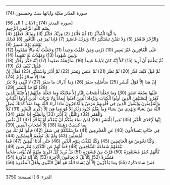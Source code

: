 ------------------------------------------------------------------------

(74) سورة المدّثر مكيّة وآياتها ستّ وخمسون  
  
\[سورة المدثر (74) : الآيات 1 الى 56\]  
بِسْمِ اللَّهِ الرَّحْمنِ الرَّحِيمِ  
يا أَيُّهَا الْمُدَّثِّرُ (1) قُمْ فَأَنْذِرْ (2) وَرَبَّكَ فَكَبِّرْ (3) وَثِيابَكَ فَطَهِّرْ (4)  
وَالرُّجْزَ فَاهْجُرْ (5) وَلا تَمْنُنْ تَسْتَكْثِرُ (6) وَلِرَبِّكَ فَاصْبِرْ (7) فَإِذا نُقِرَ فِي النَّاقُورِ
(8) فَذلِكَ يَوْمَئِذٍ يَوْمٌ عَسِيرٌ (9)  
عَلَى الْكافِرِينَ غَيْرُ يَسِيرٍ (10) ذَرْنِي وَمَنْ خَلَقْتُ وَحِيداً (11) وَجَعَلْتُ لَهُ مالاً مَمْدُوداً
(12) وَبَنِينَ شُهُوداً (13) وَمَهَّدْتُ لَهُ تَمْهِيداً (14)  
ثُمَّ يَطْمَعُ أَنْ أَزِيدَ (15) كَلاَّ إِنَّهُ كانَ لِآياتِنا عَنِيداً (16) سَأُرْهِقُهُ صَعُوداً (17)
إِنَّهُ فَكَّرَ وَقَدَّرَ (18) فَقُتِلَ كَيْفَ قَدَّرَ (19)  
ثُمَّ قُتِلَ كَيْفَ قَدَّرَ (20) ثُمَّ نَظَرَ (21) ثُمَّ عَبَسَ وَبَسَرَ (22) ثُمَّ أَدْبَرَ وَاسْتَكْبَرَ (23)
فَقالَ إِنْ هذا إِلاَّ سِحْرٌ يُؤْثَرُ (24)  
إِنْ هذا إِلاَّ قَوْلُ الْبَشَرِ (25) سَأُصْلِيهِ سَقَرَ (26) وَما أَدْراكَ ما سَقَرُ (27) لا تُبْقِي
وَلا تَذَرُ (28) لَوَّاحَةٌ لِلْبَشَرِ (29)  
عَلَيْها تِسْعَةَ عَشَرَ (30) وَما جَعَلْنا أَصْحابَ النَّارِ إِلاَّ مَلائِكَةً وَما جَعَلْنا عِدَّتَهُمْ إِلاَّ
فِتْنَةً لِلَّذِينَ كَفَرُوا لِيَسْتَيْقِنَ الَّذِينَ أُوتُوا الْكِتابَ وَيَزْدادَ الَّذِينَ آمَنُوا إِيماناً
وَلا يَرْتابَ الَّذِينَ أُوتُوا الْكِتابَ وَالْمُؤْمِنُونَ وَلِيَقُولَ الَّذِينَ فِي قُلُوبِهِمْ مَرَضٌ
وَالْكافِرُونَ ماذا أَرادَ اللَّهُ بِهذا مَثَلاً كَذلِكَ يُضِلُّ اللَّهُ مَنْ يَشاءُ وَيَهْدِي مَنْ يَشاءُ
وَما يَعْلَمُ جُنُودَ رَبِّكَ إِلاَّ هُوَ وَما هِيَ إِلاَّ ذِكْرى لِلْبَشَرِ (31) كَلاَّ وَالْقَمَرِ (32)
وَاللَّيْلِ إِذْ أَدْبَرَ (33) وَالصُّبْحِ إِذا أَسْفَرَ (34)  
إِنَّها لَإِحْدَى الْكُبَرِ (35) نَذِيراً لِلْبَشَرِ (36) لِمَنْ شاءَ مِنْكُمْ أَنْ يَتَقَدَّمَ أَوْ يَتَأَخَّرَ
(37) كُلُّ نَفْسٍ بِما كَسَبَتْ رَهِينَةٌ (38) إِلاَّ أَصْحابَ الْيَمِينِ (39)  
فِي جَنَّاتٍ يَتَساءَلُونَ (40) عَنِ الْمُجْرِمِينَ (41) ما سَلَكَكُمْ فِي سَقَرَ (42) قالُوا لَمْ نَكُ
مِنَ الْمُصَلِّينَ (43) وَلَمْ نَكُ نُطْعِمُ الْمِسْكِينَ (44)  
وَكُنَّا نَخُوضُ مَعَ الْخائِضِينَ (45) وَكُنَّا نُكَذِّبُ بِيَوْمِ الدِّينِ (46) حَتَّى أَتانَا الْيَقِينُ
(47) فَما تَنْفَعُهُمْ شَفاعَةُ الشَّافِعِينَ (48) فَما لَهُمْ عَنِ التَّذْكِرَةِ مُعْرِضِينَ (49)  
كَأَنَّهُمْ حُمُرٌ مُسْتَنْفِرَةٌ (50) فَرَّتْ مِنْ قَسْوَرَةٍ (51) بَلْ يُرِيدُ كُلُّ امْرِئٍ مِنْهُمْ أَنْ يُؤْتى
صُحُفاً مُنَشَّرَةً (52) كَلاَّ بَلْ لا يَخافُونَ الْآخِرَةَ (53) كَلاَّ إِنَّهُ تَذْكِرَةٌ (54)  
فَمَنْ شاءَ ذَكَرَهُ (55) وَما يَذْكُرُونَ إِلاَّ أَنْ يَشاءَ اللَّهُ هُوَ أَهْلُ التَّقْوى وَأَهْلُ الْمَغْفِرَةِ
(56)

------------------------------------------------------------------------

الجزء: 6 ¦ الصفحة: 3750
